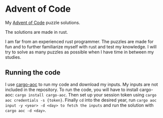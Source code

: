 # Advent of Code

My [Advent of Code]() puzzle solutions.

The solutions are made in rust.

I am far from an experienced rust programmer.
The puzzles are made for fun and to further familiarize myself with rust and test my knowledge.
I will try to solve as many puzzles as possible when I have time in between my studies.

## Running the code

I use [cargo-aoc](https://lib.rs/crates/cargo-aoc) to run my code and download my inputs.
My inputs are not included in the repository.
To run the code, you will have to install cargo-aoc: `cargo install cargo-aoc`.
Then set up your session token using `cargo aoc credentials -s {token}`.
Finally `cd` into the desired year, run `cargo aoc input -y <year> -d <day> to fetch the inputs`
and run the solution with `cargo aoc -d <day>`.

